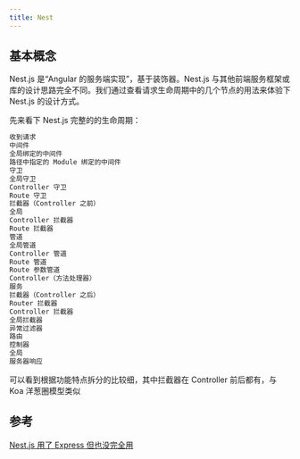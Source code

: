 ```yaml
---
title: Nest
---
```


## 基本概念

Nest.js 是“Angular 的服务端实现”，基于装饰器。Nest.js 与其他前端服务框架或库的设计思路完全不同。我们通过查看请求生命周期中的几个节点的用法来体验下 Nest.js 的设计方式。

先来看下 Nest.js 完整的的生命周期：

```js
收到请求
中间件
全局绑定的中间件
路径中指定的 Module 绑定的中间件
守卫
全局守卫
Controller 守卫
Route 守卫
拦截器（Controller 之前）
全局
Controller 拦截器
Route 拦截器
管道
全局管道
Controller 管道
Route 管道
Route 参数管道
Controller（方法处理器）
服务
拦截器（Controller 之后）
Router 拦截器
Controller 拦截器
全局拦截器
异常过滤器
路由
控制器
全局
服务器响应

```

可以看到根据功能特点拆分的比较细，其中拦截器在 Controller 前后都有，与 Koa 洋葱圈模型类似




## 参考

[Nest.js 用了 Express 但也没完全用](https://mp.weixin.qq.com/s/qcy5sL0sV6wnxif8EEBrMQ)